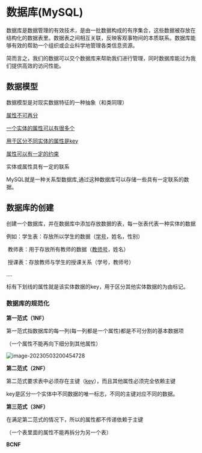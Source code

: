 # 数据库(MySQL)

数据库是数据管理的有效技术，是由一批数据构成的有序集合，这些数据被存放在结构化的数据表里。数据表之间相互关联，反映客观事物间的本质联系。数据库能够有效的帮助一个组织或企业科学地管理各类信息资源。

简而言之，我们的数据可以交个数据库来帮助我们进行管理，同时数据库能过为我们提供高效的访问性能。



## 数据模型

数据模型是对现实数据特征的一种抽象（和类同理）

<u>属性不可再分</u>

<u>一个实体的属性可以有很多个</u>

<u>用于区分不同实体的属性是key</u>

<u>属性可以有一定的约束</u>

实体或属性具有一定的联系

MySQL就是一种关系型数据库,通过这种数据库可以存储一些具有一定联系的数据。

## 数据库的创建

创建一个数据库，并在数据库中添加存放数据的表，每一张表代表一种实体的数据

例如：学生表：存放所以学生的数据（<u>学号</u>，姓名，性别）

​			教师表：用于存放所有教师的数据（<u>教师号</u>，姓名）

​			授课表：存放教师与学生的授课关系（学号，教师号）

....

标有下划线的属性就是该实体数据的key，用于区分其他实体数据的为由标记。



### 数据库的规范化

**第一范式（1NF）**

第一范式指数据库的每一列(每一列都是一个属性)都是不可分割的基本数据项

（一个属性不能再向下细分到其他属性）

![image-20230503200454728](C:\Users\kilok\AppData\Roaming\Typora\typora-user-images\image-20230503200454728.png)

**第二范式（2NF）**

第二范式要求表中必须存在主键（<u>key</u>），而且其他属性必须完全依赖主键

key是区分一个实体中不同数据的唯一标志，不同的主键对应不同的数据。

**第三范式（3NF）**

在满足第二范式的情况下，所以的属性都不传递依赖于主键

（一个表里面的属性不能再拆分为另一个表）

**BCNF**

